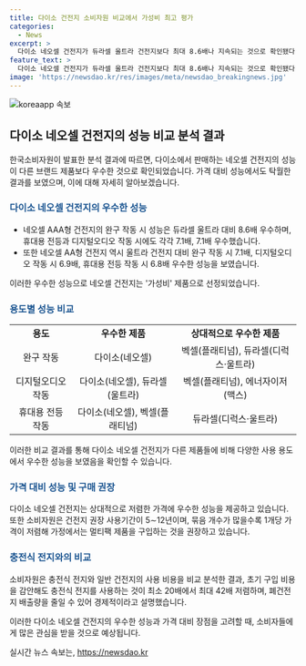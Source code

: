 ```yaml
---
title: 다이소 건전지 소비자원 비교에서 가성비 최고 평가
categories:
  - News
excerpt: >
  다이소 네오셀 건전지가 듀라셀 울트라 건전지보다 최대 8.6배나 지속되는 것으로 확인됐다. 한국소비자원에 따르면, 다이소 네오셀 AAA형은 성능이 우수하여 가성비 제품으로 인정받았다. 또한, 사용 용도에 따라 다이소 건전지가 상대적으로 우수한 성능을 보였으며, 멀티팩 제품을 구매하는 것이 유리하다는 조언이 내려졌다. 또한, 충전식 전지를 사용하는 것이 경제적이며, 폐건전지 배출량을 줄일 수 있어 가정에서 이점이 있다고 소비자원은 설명했다.
feature_text: >
  다이소 네오셀 건전지가 듀라셀 울트라 건전지보다 최대 8.6배나 지속되는 것으로 확인됐다. 한국소비자원에 따르면, 다이소 네오셀 AAA형은 성능이 우수하여 가성비 제품으로 인정받았다. 또한, 사용 용도에 따라 다이소 건전지가 상대적으로 우수한 성능을 보였으며, 멀티팩 제품을 구매하는 것이 유리하다는 조언이 내려졌다. 또한, 충전식 전지를 사용하는 것이 경제적이며, 폐건전지 배출량을 줄일 수 있어 가정에서 이점이 있다고 소비자원은 설명했다.
image: 'https://newsdao.kr/res/images/meta/newsdao_breakingnews.jpg'
---
```


<p><img src="https://newsdao.kr/res/images/meta/newsdao_breakingnews.jpg" alt="koreaapp 속보" /></p>

<h2 data-ke-size="size26">다이소 네오셀 건전지의 성능 비교 분석 결과</h2>

<p data-ke-size="size16">한국소비자원이 발표한 분석 결과에 따르면, 다이소에서 판매하는 네오셀 건전지의 성능이 다른 브랜드 제품보다 우수한 것으로 확인되었습니다. 가격 대비 성능에서도 탁월한 결과를 보였으며, 이에 대해 자세히 알아보겠습니다.</p>

<h3><b><span style="color: #1a5490;">다이소 네오셀 건전지의 우수한 성능</span></b></h3>

<ul>
    <li>네오셀 AAA형 건전지의 완구 작동 시 성능은 듀라셀 울트라 대비 8.6배 우수하며, 휴대용 전등과 디지털오디오 작동 시에도 각각 7.1배, 7.1배 우수했습니다.</li>
    <li>또한 네오셀 AA형 건전지 역시 울트라 건전지 대비 완구 작동 시 7.1배, 디지털오디오 작동 시 6.9배, 휴대용 전등 작동 시 6.8배 우수한 성능을 보였습니다.</li>
</ul>

<p data-ke-size="size16">이러한 우수한 성능으로 네오셀 건전지는 '가성비' 제품으로 선정되었습니다.</p>

<h3><b><span style="color: #1a5490;">용도별 성능 비교</span></b></h3>

<table>
    <tr>
        <td style="text-align: center; height: 17px;"><b>용도</b></td>
        <td style="text-align: center; height: 17px;"><b>우수한 제품</b></td>
        <td style="text-align: center; height: 17px;"><b>상대적으로 우수한 제품</b></td>
    </tr>
    <tr>
        <td style="text-align: center; height: 17px;">완구 작동</td>
        <td style="text-align: center; height: 17px;">다이소(네오셀)</td>
        <td style="text-align: center; height: 17px;">벡셀(플래티넘), 듀라셀(디럭스·울트라)</td>
    </tr>
    <tr>
        <td style="text-align: center; height: 17px;">디지털오디오 작동</td>
        <td style="text-align: center; height: 17px;">다이소(네오셀), 듀라셀(울트라)</td>
        <td style="text-align: center; height: 17px;">벡셀(플래티넘), 에너자이저(맥스)</td>
    </tr>
    <tr>
        <td style="text-align: center; height: 17px;">휴대용 전등 작동</td>
        <td style="text-align: center; height: 17px;">다이소(네오셀), 벡셀(플래티넘)</td>
        <td style="text-align: center; height: 17px;">듀라셀(디럭스·울트라)</td>
    </tr>
</table>

<p data-ke-size="size16">이러한 비교 결과를 통해 다이소 네오셀 건전지가 다른 제품들에 비해 다양한 사용 용도에서 우수한 성능을 보였음을 확인할 수 있습니다.</p>

<h3><b><span style="color: #1a5490;">가격 대비 성능 및 구매 권장</span></b></h3>

<p data-ke-size="size16">다이소 네오셀 건전지는 상대적으로 저렴한 가격에 우수한 성능을 제공하고 있습니다. 또한 소비자원은 건전지 권장 사용기간이 5∼12년이며, 묶음 개수가 많을수록 1개당 가격이 저렴해 가정에서는 멀티팩 제품을 구입하는 것을 권장하고 있습니다.</p>

<h3><b><span style="color: #1a5490;">충전식 전지와의 비교</span></b></h3>

<p data-ke-size="size16">소비자원은 충전식 전지와 일반 건전지의 사용 비용을 비교 분석한 결과, 초기 구입 비용을 감안해도 충전식 전지를 사용하는 것이 최소 20배에서 최대 42배 저렴하며, 폐건전지 배출량을 줄일 수 있어 경제적이라고 설명했습니다.</p>

<p data-ke-size="size16">이러한 다이소 네오셀 건전지의 우수한 성능과 가격 대비 장점을 고려할 때, 소비자들에게 많은 관심을 받을 것으로 예상됩니다.</p>
실시간 뉴스 속보는, <a href="https://newsdao.kr" rel="dofollow">https://newsdao.kr</a>


